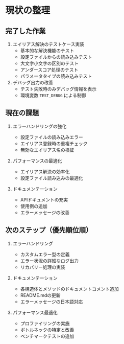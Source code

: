 # 現状の整理

## 完了した作業
1. エイリアス解決のテストケース実装
   - 基本的な解決機能のテスト
   - 設定ファイルからの読み込みテスト
   - 大文字小文字の区別のテスト
   - アンダースコア処理のテスト
   - パラメータタイプの読み込みテスト
2. デバッグ出力の改善
   - テスト失敗時のみデバッグ情報を表示
   - 環境変数 `TEST_DEBUG` による制御

## 現在の課題
1. エラーハンドリングの強化
   - 設定ファイルの読み込みエラー
   - エイリアス登録時の重複チェック
   - 無効なエイリアス名の検証

2. パフォーマンスの最適化
   - エイリアス解決の効率化
   - 設定ファイル読み込みの最適化

3. ドキュメンテーション
   - APIドキュメントの充実
   - 使用例の追加
   - エラーメッセージの改善

## 次のステップ（優先順位順）
1. エラーハンドリング
   - カスタムエラー型の定義
   - エラー状況の詳細なログ出力
   - リカバリー処理の実装

2. ドキュメンテーション
   - 各構造体とメソッドのドキュメントコメント追加
   - README.mdの更新
   - エラーメッセージの日本語対応

3. パフォーマンス最適化
   - プロファイリングの実施
   - ボトルネックの特定と改善
   - ベンチマークテストの追加 